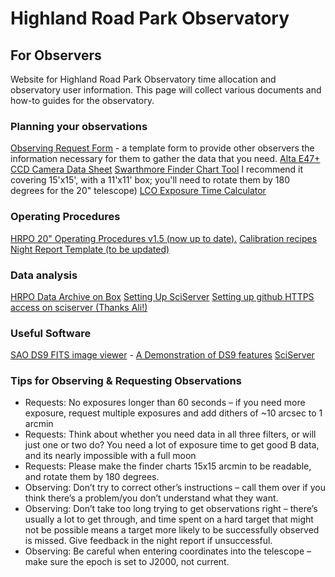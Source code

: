 # Highland Road Park Observatory
## For Observers
Website for Highland Road Park Observatory time allocation and observatory user information. This page will collect various documents and how-to guides for the observatory.

### Planning your observations

[Observing Request Form]() - a template form to provide other observers the information necessary for them to gather the data that you need.
[Alta E47+ CCD Camera Data Sheet]()
[Swarthmore Finder Chart Tool]() I recommend it covering 15'x15', with a 11'x11' box; you'll need to rotate them by 180 degrees for the 20" telescope)
[LCO Exposure Time Calculator]()

### Operating Procedures

[HRPO 20" Operating Procedures v1.5 (now up to date).]()
[Calibration recipes]()
[Night Report Template (to be updated)]()

### Data analysis

[HRPO Data Archive on Box]()
[Setting Up SciServer]()
[Setting up github HTTPS access on sciserver (Thanks Ali!)]()

### Useful Software
[SAO DS9 FITS image viewer]() - [A Demonstration of DS9 features]()
[SciServer](https://sciserver.org/)


### Tips for Observing & Requesting Observations

- Requests: No exposures longer than 60 seconds – if you need more exposure, request multiple exposures and add dithers of ~10 arcsec to 1 arcmin
- Requests: Think about whether you need data in all three filters, or will just one or two do? You need a lot of exposure time to get good B data, and its nearly impossible with a full moon
- Requests: Please make the finder charts 15x15 arcmin to be readable, and rotate them by 180 degrees.
- Observing: Don’t try to correct other’s instructions – call them over if you think there’s a problem/you don’t understand what they want.
- Observing: Don’t take too long trying to get observations right – there’s usually a lot to get through, and time spent on a hard target that might not be possible means a target more likely to be successfully observed is missed. Give feedback in the night report if unsuccessful.
- Observing: Be careful when entering coordinates into the telescope – make sure the epoch is set to J2000, not current.
